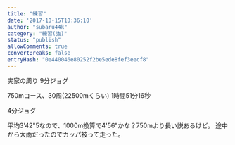 ```yaml
---
title: "練習"
date: '2017-10-15T10:36:10'
author: "subaru44k"
category: "練習(強)"
status: "publish"
allowComments: true
convertBreaks: false
entryHash: "0e440046e80252f2be5ede8fef3eecf8"
---
```

実家の周り
9分ジョグ

750mコース、30周(22500mくらい)
1時間51分16秒

4分ジョグ

平均3'42"5なので、1000m換算で4'56"かな？750mより長い説あるけど。
途中から大雨だったのでカッパ被って走った。
